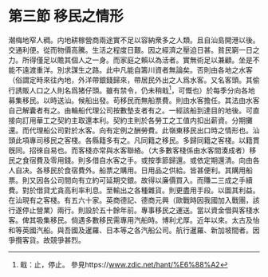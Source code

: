 # 第三節    移民之情形

 潮梅地窄人稠。内地耕稼營商兩途實不足以容納衆多之人類。且自汕島開港以後。交通利便。從而物價高騰。生活之程度日艱。因之經濟之壓迫日甚。貧民窮一日之力。所得僅足以贍其個人之一身。而家庭之賴以為活者。實無術足以兼顧。坐是不能不遠渡重洋。別求謀生之路。此中凡能自籌川資者無論矣。否則由各地之水客（俗謂定時來往內地，外洋帶銀錢歸來，帶居民外出之人爲水客。又名客頭。其偷行誘販人口之人則名爲猪仔頭。雖有禁令，仍未稍戢[^1]，可慨也）於每季分向各地募集移民。以時送汕。候船出發。苟移民而無船票費。則由水客擔任。其法由水客自己解囊者有之。由輪船代理公司按數墊支者有之。一經該船到達目的地後。可直接向訂用華工之契約主取還本利。契約主則於各勞工之工值内扣出薪資。分期攤還。而代理船公司對於水客。向有定例之酬勞費。此嶺東移民出口時之情形也。汕頭此項專司移民之客棧。各縣籍多有之。凡同籍之移民。多歸同籍之客棧。以籍貫旣同。招徠自易也。而客棧亦常與水客聯絡。（大多數客棧係由水客間湊成者）移民之食宿費及零用錢。則多借自水客之手。或按季節歸還。或依定期還清。向由各人自决。各移民於食宿費外。船票之購用。日用品之供給。皆甚便利。其購用船票。則又因各公司間向有立約可延期交銀。故得以廉價買入。而賺二三成之手續費。對於借貸尤貪高利率利息。至輸出之各種雜貨。則更盡用手段。以圖其利益。在汕現有之客棧。有五六十家。英商德記、德商元興（歐戰時因我國加入戰團，該行遂停止營業）兩行。則設於五十餘年前。專事移民之運送。當以資金借與客棧水客。俾其吸集移民。倘遇多數移民需專用汽船時。博利尤厚。近年以來。太古及怡和等英國汽船。與吾國及暹羅、日本等之各汽船公司。航行暹羅、新加坡間者。因爭攬客貨。故競爭甚烈。

[^1]: 戢：止，停止。
參見https://www.zdic.net/hant/%E6%88%A2